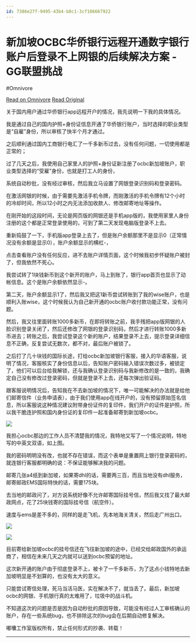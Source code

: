 ```yaml
---
id: 7386e27f-9495-43b4-b8c1-3cf106667922
---
```


# 新加坡OCBC华侨银行远程开通数字银行账户后登录不上网银的后续解决方案 - GG联盟挑战
#Omnivore

[Read on Omnivore](https://omnivore.app/me/ocbc-gg-18a2b6bdac2)
[Read Original](https://www.zcot.cn/blog/%E6%96%B0%E5%8A%A0%E5%9D%A1ocbc%E5%8D%8E%E4%BE%A8%E9%93%B6%E8%A1%8C%E8%BF%9C%E7%A8%8B%E5%BC%80%E9%80%9A%E6%95%B0%E5%AD%97%E9%93%B6%E8%A1%8C%E8%B4%A6%E6%88%B7%E5%90%8E%E7%99%BB%E5%BD%95%E4%B8%8D)

关于国内用户通过华侨银行app远程开户的情况，我先说明一下我的具体情况。

我是通过自己的国内护照+身份证信息开通了华侨银行账户，当时选择的职业类型是“自雇”身份，所以审核了快半个月才通过。

之后顺利通过国内工商银行电汇了一千多新币过去，没有任何问题，一切使用都是正常的；

过了几天之后，我使用自己家里人的护照+身份证新注册了ocbc新加坡账户，职业类型选择的“受雇”身份，也就是打工人的身份，

系统自动秒批，没有经过审核，然后我立马设置了网银登录识别码和登录密码。

在激活网银的时候，由于需要先激活手机令牌，而刚激活的手机令牌有12个小时的冷却时间，所以12小时之内无法添加收款人、修改邮寄地址等操作。

在刚开始的这段时间，无论是网页版的网银还是手机app版的，我使用家里人身份注册的这个都是正常登录使用的，可到了第二天发现电脑版登录不上去。

重新捣鼓了一下，手机版app登录上去了，但是账户余额那里不是显示0（正常情况没有余额是显示0），账户余额显示的横杠-，

点击查看账户没有任何反应，进不去账户详情页面，这个时候我初步怀疑账户被封了，但我依然不死心。

我尝试转了1块钱新币到这个新开的账户，马上到账了，银行app首页也显示了动帐信息。这个是账户余额依然显示-。

第二天，账户余额显示1了，然后我又把这1新币尝试转账到了我的wise账户，也是顺利入账wise，这个时候我认为自己新开通的ocbc账户收付款功能正常，没有问题。

然后，我又往里面转账1000多新币，在即将转账之前，我手残把app版网银的人脸识别登录关闭了，然后还修改了网银的登录识别码，然后才进行转账1000多新币进去；转账之后，我尝试登录这个新的账户，结果登录不上去，提示登录详细信息不正确，反复尝试无数次，都不对，最后账户被锁了。

之后打了几十块钱的国际长途，打给ocbc新加坡银行客服，接入的华语客服，说明了情况，客服核实了身份信息以后，告知账户密码输入错误次数过多，被锁定了，他们可以后台给我解锁，还与我确认登录识别码与我新修改的是一致的，我确定自己没有修改过登录密码，但就是登录不上去，还每次弹出验证码。

跟客服说明情况后，告知我在不去新加坡的情况下，唯一可能解决的办法就是给他们邮寄信件（业务申请表），由于我们使用app在线开户的，没有预留原始签名信息，所以客服说这种情况建议附带身份证件的复印件，我们开户的证件是护照，所以我干脆连护照和国内身份证的复印件一起准备邮寄到新加坡ocbc。

[![](https://proxy-prod.omnivore-image-cache.app/811x1024,sUZUFnkadg5UoYhOCnGQwcPdmoJmoJz_ZDYZipXnvXQw/https://obdh.obs.cn-east-3.myhuaweicloud.com/wp-content/uploads/2023/07/21010054895-811x1024.jpg)](https://obdh.obs.cn-east-3.myhuaweicloud.com/wp-content/uploads/2023/07/21010054895-811x1024.jpg)

我担心ocbc那边的工作人员不清楚我的情况，我特地又写了一个情况说明，特地写的中英文双语，如上图。

我的密码明明没有改，也就不存在错误，而这个表单是重置网上银行登录密码的，就连银行客服都明确的说：不保证能够解决我的问题。

邮寄几张a4纸到新加坡，如果寄dhl的话，需要两三百，而且当地没有dhl服务，邮寄邮政EMS国际特快的话，需要175块。

去当地的邮政问了，对方说系统好像不允许邮寄国际挂号信，然后我又找了最大邮政网点，花了25块钱寄的国际挂号信（航空件）。

速度与ems是差不多的，同样的是走飞机，先本地海关清关，然后走广州出口。

[![](https://proxy-prod.omnivore-image-cache.app/472x1024,sSLugvUsNYhpJEhay2Dl9y5FA6oMb6XCbN4HuaywLjgs/https://obdh.obs.cn-east-3.myhuaweicloud.com/wp-content/uploads/2023/07/21062345869-472x1024.jpeg)](https://obdh.obs.cn-east-3.myhuaweicloud.com/wp-content/uploads/2023/07/21062345869-472x1024.jpeg)

[![](https://proxy-prod.omnivore-image-cache.app/472x1024,stuxFokFnQJ-Ej3i-qdJPpk8VC68urav5EXcqPk4NnS4/https://obdh.obs.cn-east-3.myhuaweicloud.com/wp-content/uploads/2023/07/21062408145-472x1024.jpeg)](https://obdh.obs.cn-east-3.myhuaweicloud.com/wp-content/uploads/2023/07/21062408145-472x1024.jpeg)

目前寄给新加坡ocbc的挂号信还在飞往新加坡的途中，已经交给邮政国外的承运商了，相信在未来几天之内就可以送到ocbc预留的地址。

这次新开通的账户由于彻底登录不上，被卡了一千多新币，为了这点小钱特地去新加坡明显是不划算的，也没有太大的意义。

只能尝试寄信处理，死马当活马医，实在解决不了，就当丢了。最后，新加坡ocbc的网银、手机银行真的太难用了，垃圾中的战斗机。

不知道这次的问题是否是因为自动秒批的原因导致，可能没有经过人工审核确认的账户，存在一些系统bug，也不排除这次的bug会在后期自动修复解决。

嘟囔工作室版权所有，禁止任何形式的抄袭、转载！ 

---

